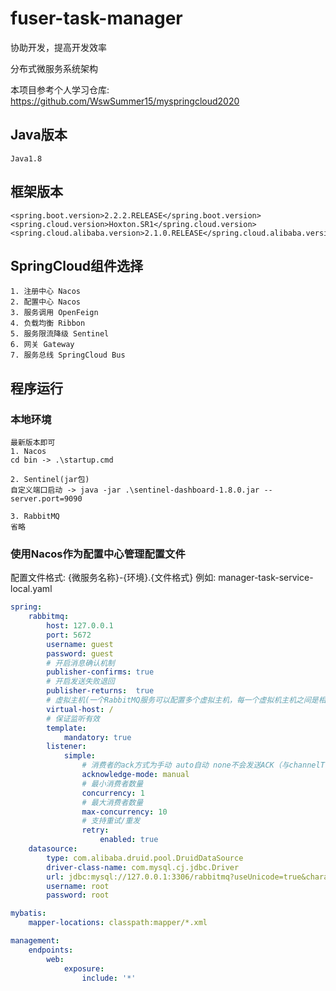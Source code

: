 # fuser-task-manager

协助开发，提高开发效率

分布式微服务系统架构

本项目参考个人学习仓库: https://github.com/WswSummer15/myspringcloud2020
## Java版本
```text
Java1.8
```

## 框架版本
```text
<spring.boot.version>2.2.2.RELEASE</spring.boot.version>
<spring.cloud.version>Hoxton.SR1</spring.cloud.version>
<spring.cloud.alibaba.version>2.1.0.RELEASE</spring.cloud.alibaba.version>
```

## SpringCloud组件选择
```text
1. 注册中心 Nacos
2. 配置中心 Nacos
3. 服务调用 OpenFeign
4. 负载均衡 Ribbon
5. 服务限流降级 Sentinel
6. 网关 Gateway
7. 服务总线 SpringCloud Bus
```

## 程序运行
### 本地环境
```text
最新版本即可
1. Nacos
cd bin -> .\startup.cmd

2. Sentinel(jar包)
自定义端口启动 -> java -jar .\sentinel-dashboard-1.8.0.jar --server.port=9090

3. RabbitMQ
省略
```

### 使用Nacos作为配置中心管理配置文件
配置文件格式: {微服务名称}-{环境}.{文件格式}
例如: manager-task-service-local.yaml
```yaml
spring:
    rabbitmq:
        host: 127.0.0.1
        port: 5672
        username: guest
        password: guest
        # 开启消息确认机制
        publisher-confirms: true
        # 开启发送失败退回
        publisher-returns:  true
        # 虚拟主机(一个RabbitMQ服务可以配置多个虚拟主机，每一个虚拟机主机之间是相互隔离，相互独立的，授权用户到指定的virtual-host就可以发送消息到指定队列
        virtual-host: /
        # 保证监听有效
        template:
            mandatory: true
        listener:  
            simple:
                # 消费者的ack方式为手动 auto自动 none不会发送ACK（与channelTransacted=true不兼容）
                acknowledge-mode: manual
                # 最小消费者数量
                concurrency: 1
                # 最大消费者数量
                max-concurrency: 10
                # 支持重试/重发
                retry:
                    enabled: true
    datasource:
        type: com.alibaba.druid.pool.DruidDataSource
        driver-class-name: com.mysql.cj.jdbc.Driver
        url: jdbc:mysql://127.0.0.1:3306/rabbitmq?useUnicode=true&characterEncoding=utf8&serverTimezone=Asia/Shanghai
        username: root
        password: root

mybatis:
    mapper-locations: classpath:mapper/*.xml

management:
    endpoints:
        web:
            exposure:
                include: '*'
```